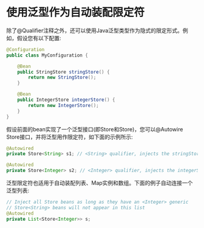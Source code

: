 # 使用泛型作为自动装配限定符

除了@Qualifier注释之外，还可以使用Java泛型类型作为隐式的限定形式。例如，假设您有以下配置:

```java
@Configuration
public class MyConfiguration {

	@Bean
	public StringStore stringStore() {
		return new StringStore();
	}

	@Bean
	public IntegerStore integerStore() {
		return new IntegerStore();
	}
}
```

假设前面的bean实现了一个泛型接口(即Store<String>和Store<Integer>)，您可以@Autowire Store接口，并将泛型用作限定符，如下面的示例所示:

```java
@Autowired
private Store<String> s1; // <String> qualifier, injects the stringStore bean

@Autowired
private Store<Integer> s2; // <Integer> qualifier, injects the integerStore bean
```

泛型限定符也适用于自动装配列表、Map实例和数组。下面的例子自动连接一个泛型列表:

```java
// Inject all Store beans as long as they have an <Integer> generic
// Store<String> beans will not appear in this list
@Autowired
private List<Store<Integer>> s;
```



